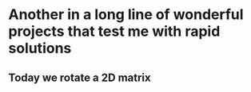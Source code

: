 # Another in a long line of wonderful projects that test me with rapid solutions

## Today we rotate a 2D matrix
